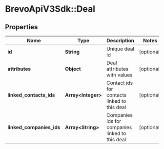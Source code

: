 # BrevoApiV3Sdk::Deal

## Properties
Name | Type | Description | Notes
------------ | ------------- | ------------- | -------------
**id** | **String** | Unique deal id | [optional] 
**attributes** | **Object** | Deal attributes with values | [optional] 
**linked_contacts_ids** | **Array&lt;Integer&gt;** | Contact ids for contacts linked to this deal | [optional] 
**linked_companies_ids** | **Array&lt;String&gt;** | Companies ids for companies linked to this deal | [optional] 


